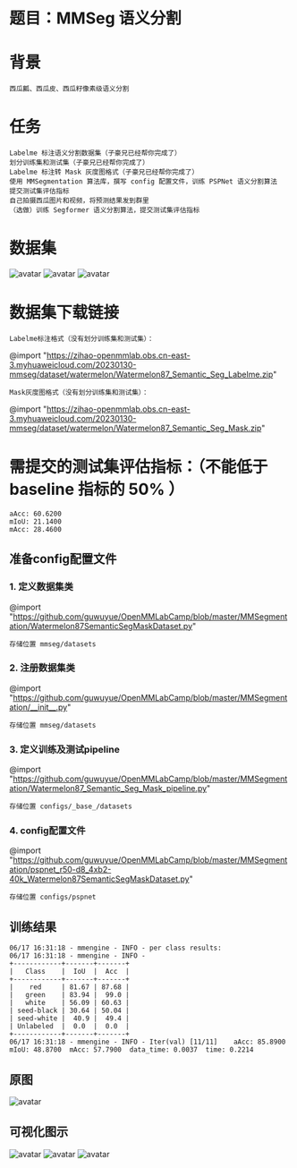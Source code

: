 # 题目：MMSeg 语义分割

# 背景
    西瓜瓤、西瓜皮、西瓜籽像素级语义分割

# 任务
    Labelme 标注语义分割数据集（子豪兄已经帮你完成了）
    划分训练集和测试集（子豪兄已经帮你完成了）
    Labelme 标注转 Mask 灰度图格式（子豪兄已经帮你完成了）
    使用 MMSegmentation 算法库，撰写 config 配置文件，训练 PSPNet 语义分割算法
    提交测试集评估指标
    自己拍摄西瓜图片和视频，将预测结果发到群里
    （选做）训练 Segformer 语义分割算法，提交测试集评估指标

# 数据集
![avatar](/MMSegmentation/1.png)
![avatar](/MMSegmentation/2.png)
![avatar](/MMSegmentation/img.png)

# 数据集下载链接
    Labelme标注格式（没有划分训练集和测试集）：
@import "https://zihao-openmmlab.obs.cn-east-3.myhuaweicloud.com/20230130-mmseg/dataset/watermelon/Watermelon87_Semantic_Seg_Labelme.zip"
    
    Mask灰度图格式（没有划分训练集和测试集）：
@import "https://zihao-openmmlab.obs.cn-east-3.myhuaweicloud.com/20230130-mmseg/dataset/watermelon/Watermelon87_Semantic_Seg_Mask.zip"

# 需提交的测试集评估指标：（不能低于 baseline 指标的 50% ）
    aAcc: 60.6200
    mIoU: 21.1400
    mAcc: 28.4600

## 准备config配置文件
### 1. 定义数据集类
@import "https://github.com/guwuyue/OpenMMLabCamp/blob/master/MMSegmentation/Watermelon87SemanticSegMaskDataset.py"
    
    存储位置 mmseg/datasets
### 2. 注册数据集类
@import "https://github.com/guwuyue/OpenMMLabCamp/blob/master/MMSegmentation/__init__.py"
    
    存储位置 mmseg/datasets
### 3. 定义训练及测试pipeline
@import "https://github.com/guwuyue/OpenMMLabCamp/blob/master/MMSegmentation/Watermelon87_Semantic_Seg_Mask_pipeline.py"
    
    存储位置 configs/_base_/datasets
### 4. config配置文件
@import "https://github.com/guwuyue/OpenMMLabCamp/blob/master/MMSegmentation/pspnet_r50-d8_4xb2-40k_Watermelon87SemanticSegMaskDataset.py"
    
    存储位置 configs/pspnet 


## 训练结果
    06/17 16:31:18 - mmengine - INFO - per class results:
    06/17 16:31:18 - mmengine - INFO - 
    +------------+-------+-------+
    |   Class    |  IoU  |  Acc  |
    +------------+-------+-------+
    |    red     | 81.67 | 87.68 |
    |   green    | 83.94 |  99.0 |
    |   white    | 56.09 | 60.63 |
    | seed-black | 30.64 | 50.04 |
    | seed-white |  40.9 |  49.4 |
    | Unlabeled  |  0.0  |  0.0  |
    +------------+-------+-------+
    06/17 16:31:18 - mmengine - INFO - Iter(val) [11/11]    aAcc: 85.8900  mIoU: 48.8700  mAcc: 57.7900  data_time: 0.0037  time: 0.2214



## 原图
![avatar](/MMSegmentation/test_img.jpg)

## 可视化图示
![avatar](/MMSegmentation/可视化语义分割预测结果.png)
![avatar](/MMSegmentation/可视化预测结果1.png)
![avatar](/MMSegmentation/可视化预测结果2.png)


    